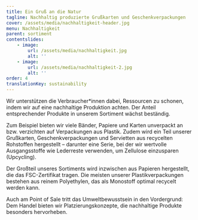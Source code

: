 ```yaml
---
title: Ein Gruß an die Natur
tagline: Nachhaltig produzierte Grußkarten und Geschenkverpackungen
cover: /assets/media/nachhaltigkeit-header.jpg
menu: Nachhaltigkeit
parent: sortiment
contentslides:
    - image:
        url: /assets/media/nachhaltigkeit.jpg
        alt: ''
    - image:
        url: /assets/media/nachhaltigkeit-2.jpg
        alt: ''
order: 4
translationKey: sustainability
---
```

Wir unterstützen die Verbraucher\*innen dabei, Ressourcen zu schonen, indem wir auf eine nachhaltige Produktion achten. Der Anteil entsprechender Produkte in unserem Sortiment wächst beständig.

Zum Beispiel bieten wir viele Bänder, Papiere und Karten unverpackt an bzw. verzichten auf Verpackungen aus Plastik. Zudem wird ein Teil unserer Grußkarten, Geschenkverpackungen und Servietten aus recycelten Rohstoffen hergestellt – darunter eine Serie, bei der wir wertvolle Ausgangsstoffe wie Lederreste verwenden, um Zellulose einzusparen (Upcycling).

Der Großteil unseres Sortiments wird inzwischen aus Papieren hergestellt, die das FSC-Zertifikat tragen. Die meisten unserer Plastikverpackungen bestehen aus reinem Polyethylen, das als Monostoff optimal recycelt werden kann.

Auch am Point of Sale tritt das Umweltbewusstsein in den Vordergrund: Dem Handel bieten wir Platzierungskonzepte, die nachhaltige Produkte besonders hervorheben.
